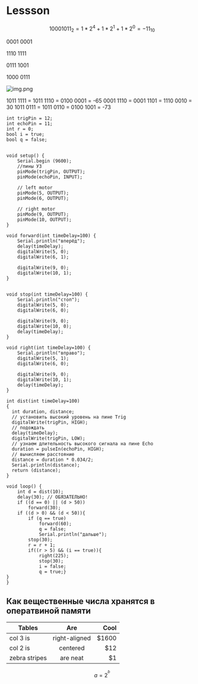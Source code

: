 # Lessson

$$ 10001011_{2} = 1 * 2 ^{4} + 1 * 2 ^{1} + 1 * 2 ^{0} = -11_{10} $$


0001 0001

1110 1111

0111 1001

1000 0111

![img.png](img.png)

1011 1111 = 1011 1110 = 0100 0001 = -65
0001 1110 = 0001 1101 = 1110 0010 = 30
1011 0111 = 1011 0110 = 0100 1001 = -73


```
int trigPin = 12; 
int echoPin = 11;
int r = 0;
bool i = true;
bool q = false;


void setup() { 
    Serial.begin (9600); 
    //пины УЗ
    pinMode(trigPin, OUTPUT); 
    pinMode(echoPin, INPUT);

    // left motor
    pinMode(5, OUTPUT);
    pinMode(6, OUTPUT);
    
    // right motor
    pinMode(9, OUTPUT);
    pinMode(10, OUTPUT);
}

void forward(int timeDelay=100) {
    Serial.println("вперёд");
    delay(timeDelay);
    digitalWrite(5, 0);
    digitalWrite(6, 1);
    
    digitalWrite(9, 0);
    digitalWrite(10, 1);    
}


void stop(int timeDelay=100) {
    Serial.println("стоп");
    digitalWrite(5, 0);
    digitalWrite(6, 0);
    
    digitalWrite(9, 0);
    digitalWrite(10, 0);
    delay(timeDelay);
}

void right(int timeDelay=100) {
    Serial.println("вправо");
    digitalWrite(5, 1);
    digitalWrite(6, 0);
    
    digitalWrite(9, 0);
    digitalWrite(10, 1);
    delay(timeDelay);
}

int dist(int timeDelay=100)
{
  int duration, distance;
  // установить высокий уровень на пине Trig
  digitalWrite(trigPin, HIGH);
  // подождать 
  delay(timeDelay); 
  digitalWrite(trigPin, LOW); 
  // узнаем длительность высокого сигнала на пине Echo
  duration = pulseIn(echoPin, HIGH); 
  // вычисляем расстояние
  distance = duration * 0.034/2;
  Serial.println(distance);
  return (distance);
}

void loop() {    
    int d = dist(10);
    delay(30); // ОБЯЗАТЕЛЬНО!
    if ((d == 0) || (d > 50))
        forward(30);
    if ((d > 0) && (d < 50)){
        if (q == true)
            forward(60);
            q = false;
            Serial.println("дальше");
        stop(30);
        r = r + 1;
        if((r > 5) && (i == true)){
            right(225);
            stop(30);
            i = false;
            q = true;}
}
}
```
## Как вещественные числа хранятся в оператвиной памяти

| Tables        | Are           | Cool  |
| ------------- |:-------------:| -----:|
| col 3 is      | right-aligned | $1600 |
| col 2 is      | centered      |   $12 |
| zebra stripes | are neat      |    $1 |


$$
a = 2^^b
$$